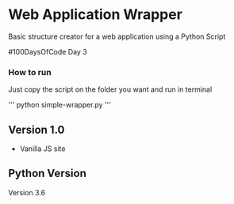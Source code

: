 # Web Application Wrapper
Basic structure creator for a web application using a Python Script

#100DaysOfCode Day 3

### How to run
Just copy the script on the folder you want and run in terminal 

'''
python simple-wrapper.py
'''

## Version 1.0
- Vanilla JS site

## Python Version
Version 3.6

